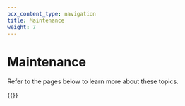 ```yaml
---
pcx_content_type: navigation
title: Maintenance
weight: 7
---
```


# Maintenance

Refer to the pages below to learn more about these topics.

{{<directory-listing>}}